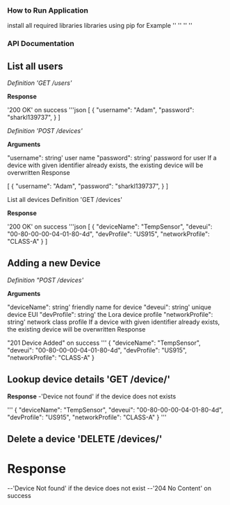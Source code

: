 ### How to Run Application

install all required libraries libraries using pip
for Example
  '<pip install flask>'
  '<pip install flask-restful>'
  '<pip install flask_sqlalchemy>'
  '<pip install werkzeug.security>'



### API Documentation

## List all users

*Definition 'GET /users'*

**Response**

'200 OK' on success
'''json [ { "username": "Adam", "password": "sharkl139737", } ]

*Definition 'POST /devices'*

**Arguments**

"username": string' user name
"password": string' password for user
If a device with given identifier already exists, the existing device will be overwritten Response

[ { "username": "Adam", "password": "sharkl139737", } ]

List all devices
Definition 'GET /devices'

**Response**

'200 OK' on success
'''json [ { "deviceName": "TempSensor", "deveui": "00-80-00-00-04-01-80-4d", "devProfile": "US915", "networkProfile": "CLASS-A" } ]

## Adding a new Device

*Definition "POST /devices'*

**Arguments**

"deviceName": string' friendly name for device
"deveui": string' unique device EUI
"devProfile": string' the Lora device profile
"networkProfile": string' network class profile
If a device with given identifier already exists, the existing device will be overwritten Response

"201 Device Added" on success ''' { "deviceName": "TempSensor", "deveui": "00-80-00-00-04-01-80-4d", "devProfile": "US915", "networkProfile": "CLASS-A" }

## Lookup device details 'GET /device/'

**Response**
-'Device not found' if the device does not exists


''' { "deviceName": "TempSensor", "deveui": "00-80-00-00-04-01-80-4d", "devProfile": "US915", "networkProfile": "CLASS-A" } '''

## Delete a device 'DELETE /devices/'

# Response
--'Device Not found' if the device does not exist --'204 No Content' on success
